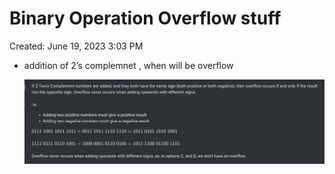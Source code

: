 # Binary Operation Overflow stuff

Created: June 19, 2023 3:03 PM

- addition of 2’s complemnet , when will be overflow
    
    ![Untitled](Revision/Notes%20Revision/media/Untitled%201.png)